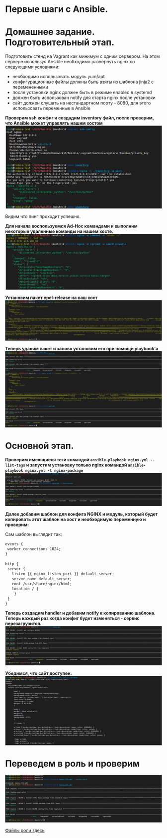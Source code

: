 
# Первые шаги с Ansible.
# Домашнее задание. Подготовительный этап.

Подготовить стенд на Vagrant как минимум с одним сервером. На этом сервере используя Ansible необходимо развернуть nginx со следующими условиями:  
- необходимо использовать модуль yum/apt  
- конфигурационные файлы должны быть взяты из шаблона jinja2 с перемененными  
- после установки nginx должен быть в режиме enabled в systemd  
- должен быть использован notify для старта nginx после установки  
- сайт должен слушать на нестандартном порту - 8080, для этого использовать переменные в Ansible

**Проверим ssh конфиг и создадим inventory файл, после проверим, что Ansible может управлять нашим хостом**
![Image](https://github.com/Bellikaa/OtusWork/blob/master/Homework10/pic/pic1.png)

Видим что пинг проходит успешно.

**Для начала воспользуемся Ad-Hoc командами и выполним некоторые удаленные команды на нашем хосте.**
![Image](https://github.com/Bellikaa/OtusWork/blob/master/Homework10/pic/pic2.png)

**Установим пакет epel-release на наш хост**
![Image](https://github.com/Bellikaa/OtusWork/blob/master/Homework10/pic/pic3.png)

**Теперь удалим пакет и заново установим его при помощи playbook'а**
![Image](https://github.com/Bellikaa/OtusWork/blob/master/Homework10/pic/pic4.png)

# Основной этап.

**Проверим имеющиеся теги командой `ansible-playbook nginx.yml --list-tags` и запустим установку только nginx командой `ansible-playbook nginx.yml -t nginx-package`**
![Image](https://github.com/Bellikaa/OtusWork/blob/master/Homework10/pic/pic5.png)

**Далее добавим шаблон для конфига NGINX и модуль, который будет копировать этот шаблон на хост и необходимую переменную и проверим:**

Сам шаблон выглядит так: 

  ```
  events { 
   worker_connections 1024;
  }

  http { 
   server { 
     listen {{ nginx_listen_port }} default_server; 
     server_name default_server; 
     root /usr/share/nginx/html; 
     location / {
      } 
   }
 }
  ```
**Теперь создадим handler и добавим notify к копированию шаблона. Теперь каждый раз когда конфиг будет изменяться - сервис перезагрузится.**
![Image](https://github.com/Bellikaa/OtusWork/blob/master/Homework10/pic/pic6.png)

**Убедимся, что сайт доступен:**
![Image](https://github.com/Bellikaa/OtusWork/blob/master/Homework10/pic/pic7.png)

# Переведем в роль и проверим
![Image](https://github.com/Bellikaa/OtusWork/blob/master/Homework10/pic/pic8.png)

[Файлы роли здесь](https://github.com/Bellikaa/OtusWork/tree/master/Homework10/Ansible/nginx_role/nginx) 
